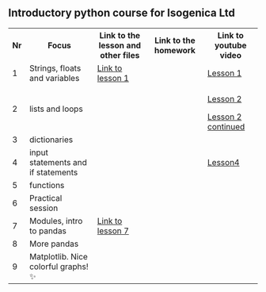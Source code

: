 ## Introductory python course for Isogenica Ltd ##
<table>
  <tr>
    <th>Nr</th>
    <th>Focus</th>
    <th>Link to the lesson and other files</th>
    <th>Link to the homework</th>
    <th>Link to youtube video</th>
  </tr>
  <tr>
    <td>1</td>
    <td>Strings, floats and variables</td>
    <td><a href="https://github.com/isgcodingclub/isg_python_course/blob/58bbce723fe17f17541fa652c1fd35e2b0a75366/jupyter_notebooks/Python_lesson_1.ipynb"> Link to lesson 1</a></td>
    <td></td>
    <td><a href = "https://youtu.be/aUl_uJUXr70">Lesson 1</a></td>
  </tr>
  <tr>
    <td>2</td>
    <td>lists and loops</td>
    <td></td>
    <td></td>
    <td><p><a href = "https://youtu.be/uSVAD1hB6nc"> Lesson 2</a></p>
    <a href = "https://youtu.be/cqlBT3wEBes"> Lesson 2 continued</a></td>
  </tr>
  <tr>
    <td>3</td>
    <td>dictionaries</td>
    <td></td>
    <td></td>
    <td></td>
  </tr>
  <tr>
    <td>4</td>
    <td>input statements and if statements</td>
    <td></td>
    <td></td>
    <td><a href="https://youtu.be/uyTVgs6uqd8"> Lesson4 </a></td>
  </tr>
  <tr>
    <td>5</td>
    <td>functions</td>
    <td></td>
    <td></td>
    <td></td>
  </tr>
  <tr>
    <td>6</td>
    <td>Practical session</td>
    <td></td>
    <td></td>
    <td></td>
  </tr>
  <tr>
    <td>7</td>
    <td>Modules, intro to pandas</td>
    <td><a href = "https://github.com/isgcodingclub/isg_python_course/blob/46dae8ef51c4903afca65a2abdb37f4847454882/jupyter_notebooks/lesson_7.ipynb">Link to lesson 7</a></td>
    <td></td>
    <td></td>
  </tr>
  <tr>
    <td>8</td>
    <td>More pandas</td>
    <td></td>
    <td></td>
    <td></td>
  </tr>
  <tr>
    <td>9</td>
    <td>Matplotlib. Nice colorful graphs! ✨ </td>
    <td></td>
    <td></td>
    <td></td>
  </tr>
</table>

